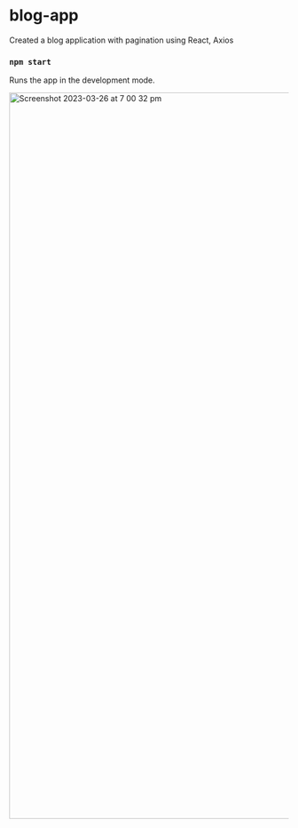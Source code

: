 # blog-app
Created a blog application with pagination using React, Axios

### `npm start`

Runs the app in the development mode.

<img width="1308" alt="Screenshot 2023-03-26 at 7 00 32 pm" src="https://user-images.githubusercontent.com/112750633/227764909-227a496e-0782-4b35-bbc5-15049d9ae8a1.png">
